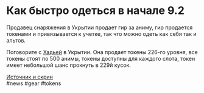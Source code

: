 # Как быстро одеться в начале 9.2

Продавец снаряжения в Укрытии продает гир за аниму, гир продается токенами и привязывается к учетке, так что можно одеть как себя так и альтов.

Поговорите с [Хадьей](https://ru.wowhead.com/npc=185713/) в Укрытии. Она продает токены 226-го уровня, все токены стоят по 500 анимы, токены доступны для каждого слота, токен имеет небольшой шанс прокнуть в 229й кусок.

[Источник и скрин](https://www.icy-veins.com/forums/topic/64493-how-to-easily-catch-up-on-gear-in-zereth-mortis)  
#news #gear #tokens